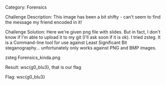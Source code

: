 Category: Forensics

Challenge Description: This image has been a bit shifty - can't seem to find the message my friend encoded in it!

Challenge Solution: Here we're given png file with slides. But in fact, I don't know if I'm able to upload it to my git (I'll ask soon if it is ok). I tried zsteg. It is a Command-line tool for use against Least Significant Bit steganography... unfortunately only works against PNG and BMP images.

zsteg Forensics_kinda.png

Result: wsc{g0_blu3}, that is our flag

Flag: wsc{g0_blu3}
